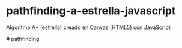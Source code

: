 # pathfinding-a-estrella-javascript
Algoritmo A* (estrella) creado en Canvas (HTML5) con JavaScript
 
#   p a t h f i n d i n g 
 
 
